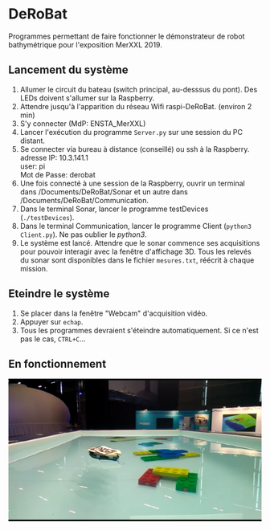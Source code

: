 # DeRoBat
Programmes permettant de faire fonctionner le démonstrateur de robot bathymétrique pour l'exposition MerXXL 2019.  



## Lancement du système
1) Allumer le circuit du bateau (switch principal, au-desssus du pont). Des LEDs doivent s'allumer sur la Raspberry.  
2) Attendre jusqu'à l'apparition du réseau Wifi raspi-DeRoBat. (environ 2 min)  
3) S'y connecter (MdP: ENSTA_MerXXL)
4) Lancer l'exécution du programme `Server.py` sur une session du PC distant.
5) Se connecter via bureau à distance (conseillé) ou ssh à la Raspberry.   
adresse IP: 10.3.141.1  
user: pi  
Mot de Passe: derobat  
6) Une fois connecté à une session de la Raspberry, ouvrir un terminal dans /Documents/DeRoBat/Sonar et un autre dans /Documents/DeRoBat/Communication.
7) Dans le terminal Sonar, lancer le programme testDevices (`./testDevices`).
8) Dans le terminal Communication, lancer le programme Client (`python3 Client.py`). Ne pas oublier le *python3*.
9) Le système est lancé. Attendre que le sonar commence ses acquisitions pour pouvoir interagir avec la fenêtre d'affichage 3D. Tous les relevés du sonar sont disponibles dans le fichier `mesures.txt`, réécrit à chaque mission.  

## Eteindre le système
1) Se placer dans la fenêtre "Webcam" d'acquisition vidéo.
2) Appuyer sur `echap`.
3) Tous les programmes devraient s'éteindre automatiquement. Si ce n'est pas le cas, `CTRL+C`...


## En fonctionnement
![alt text](https://github.com/Matthix7/DeRoBat/blob/master/Visuels/Bateau/Fischkutter/Screenshot_20190703-202959.png "En fonctionnement")
